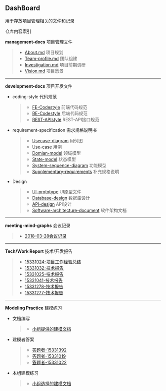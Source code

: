 ## DashBoard
用于存放项目管理相关的文件和记录

仓库内容索引

**management-docs** 项目管理文件
>- [About.md](management-docs/About.md) 项目规划
>- [Team-profile.md](management-docs/team-profile.md) 团队组建
>- [Investigation.md](management-docs/Investigation.md) 项目前期调研
>- [Vision.md](management-docs/Vision.md) 项目愿景

---------
**development-docs** 项目开发文件
* coding-style 代码规范
  >- [FE-Codestyle](development-docs/coding-style/FE-codeStyle.md) 前端代码规范
  >- [BE-Codestyle](development-docs/coding-style/BE-codeStyle.md) 后端代码规范
  >- [REST-APIstyle](development-docs/coding-style/Rest-API接口规范.md) REST-API接口规范
* requirement-specification 需求规格说明书
  >- [Usecase-diagram](development-docs/requirement-specification/use-case-diagram.md) 用例图
  >- [Use-case](development-docs/requirement-specification/use-case.md) 用例
  >- [Domian-model](development-docs/requirement-specification/domian-model.md) 领域模型
  >- [State-model](development-docs/requirement-specification/stage-model.md) 状态模型
  >- [System-sequence-diagram](development-docs/requirement-specification/system-sequence-diagram.md) 功能模型
  >- [Supplementary-requirements](development-docs/requirement-specification/supplementary-requirements.md) 补充规格说明
* Design
  >- [UI-prototype](development-docs/design/UI-prototype) UI原型文件
  >- [Database-design](development-docs/design/E-R-model.md) 数据库设计
  >- [API-design](development-docs/design/API-design.md) API设计
  >- [Software-architecture-document](development-docs/design/software-architecture-document.md) 软件架构文档
  
---------
**meeting-mind-graphs** 会议记录
> - [2018-03-28会议记录](meeting-mind-graphs/2018-03-28)

--------
**Tech/Work Report** 技术/开发报告
>- [15331024-项目工作经验总结](https://kake4420.github.io/%E9%A1%B9%E7%9B%AE%E5%B7%A5%E4%BD%9C%E7%BB%8F%E9%AA%8C%E6%80%BB%E7%BB%93/)
>- [15331032-技术报告](https://cwmaxwell.github.io/react-natvie%E5%AE%89%E5%8D%93%E5%BC%80%E5%8F%91%E9%81%87%E5%88%B0%E7%9A%84%E5%9D%91/)
>- [15331025-技术报告](https://obrcnh.github.io/%E7%B3%BB%E7%BB%9F%E5%88%86%E6%9E%90%E4%B8%8E%E8%AE%BE%E8%AE%A1%E4%BD%9C%E4%B8%9A%E4%B8%89/)
>- [15331041-技术报告](https://blog.csdn.net/N1klausss/article/details/79919750)
>- [15331278-技术报告](http://t617.cn/blog/2018/04/12/Flask%E5%85%A5%E9%97%A8.html)
>- [15331277-技术报告](https://blog.csdn.net/m0_38088298/article/details/79901951)

--------
**Modeling Practice** 建模练习
* 文档编写
  >- [小组提供的建模文档](modeling-practice/提供的建模文档/AT应用的说明文档.md)
* 建模者答案
  >- [答题者-15331392](https://zack1005.github.io/2018/05/13/2018-5-13/)
  >- [答题者-15331019](https://blog.csdn.net/m0_38016385/article/details/80285472)
  >- [答题者-15331022](https://blog.csdn.net/cjl707408282/article/details/80296452)
* 本组建模练习
  >- [小组选择的建模文档](https://jupiter-sysu.github.io/dashboard/10-midterm-practice)
